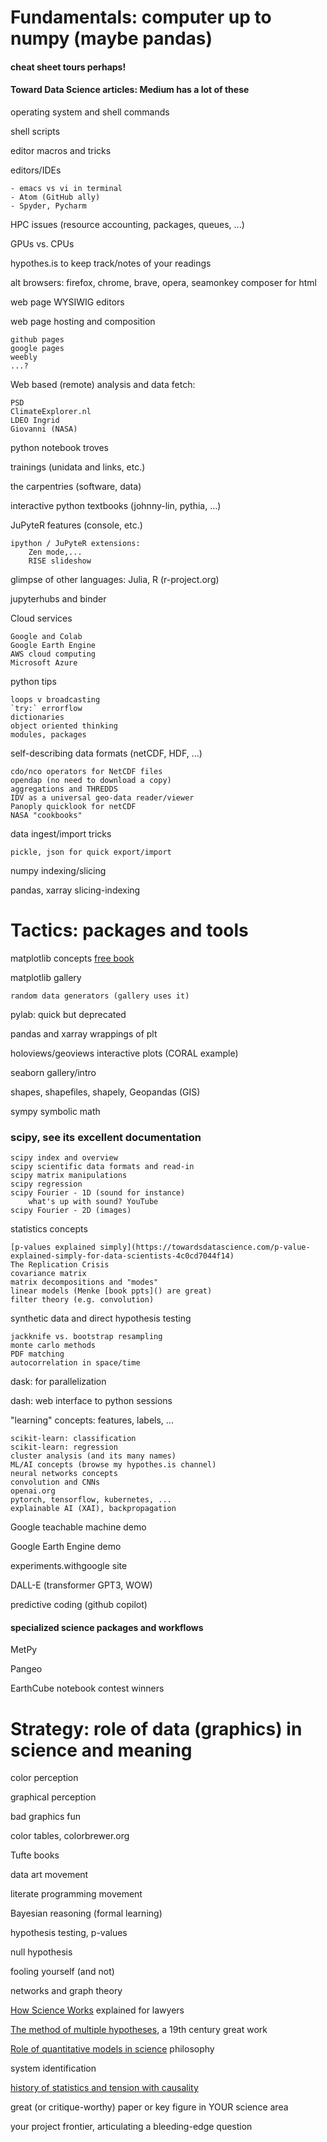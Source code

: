 # Fundamentals: computer up to numpy (maybe pandas)

#### cheat sheet tours perhaps! 
#### Toward Data Science articles: Medium has a lot of these

operating system and shell commands

shell scripts

editor macros and tricks

editors/IDEs

    - emacs vs vi in terminal
    - Atom (GitHub ally)
    - Spyder, Pycharm
    
HPC issues (resource accounting, packages, queues, ...)

GPUs vs. CPUs

hypothes.is to keep track/notes of your readings

alt browsers: firefox, chrome, brave, opera, seamonkey composer for html

web page WYSIWIG editors

web page hosting and composition

    github pages
    google pages
    weebly
    ...?

Web based (remote) analysis and data fetch: 

    PSD
    ClimateExplorer.nl
    LDEO Ingrid 
    Giovanni (NASA)

python notebook troves

trainings (unidata and links, etc.)

the carpentries (software, data)

interactive python textbooks (johnny-lin, pythia, ...)

JuPyteR features (console, etc.)

    ipython / JuPyteR extensions:
        Zen mode,...
        RISE slideshow

glimpse of other languages: Julia, R (r-project.org)

jupyterhubs and binder

Cloud services

    Google and Colab
    Google Earth Engine
    AWS cloud computing
    Microsoft Azure 

python tips

    loops v broadcasting
    `try:` errorflow
    dictionaries
    object oriented thinking
    modules, packages

self-describing data formats (netCDF, HDF, ...)

    cdo/nco operators for NetCDF files 
    opendap (no need to download a copy)
    aggregations and THREDDS
    IDV as a universal geo-data reader/viewer
    Panoply quicklook for netCDF 
    NASA "cookbooks"

data ingest/import tricks

    pickle, json for quick export/import

numpy indexing/slicing

pandas, xarray slicing-indexing

# Tactics: packages and tools

matplotlib concepts [free book]()

matplotlib gallery

    random data generators (gallery uses it)

pylab: quick but deprecated

pandas and xarray wrappings of plt

holoviews/geoviews interactive plots (CORAL example)

seaborn gallery/intro

shapes, shapefiles, shapely, Geopandas (GIS)

sympy symbolic math

### scipy, see its excellent documentation

    scipy index and overview
    scipy scientific data formats and read-in
    scipy matrix manipulations
    scipy regression
    scipy Fourier - 1D (sound for instance)
        what's up with sound? YouTube
    scipy Fourier - 2D (images)

statistics concepts

    [p-values explained simply](https://towardsdatascience.com/p-value-explained-simply-for-data-scientists-4c0cd7044f14) 
    The Replication Crisis
    covariance matrix 
    matrix decompositions and "modes" 
    linear models (Menke [book ppts]() are great)
    filter theory (e.g. convolution)

synthetic data and direct hypothesis testing

    jackknife vs. bootstrap resampling
    monte carlo methods
    PDF matching
    autocorrelation in space/time

dask: for parallelization

dash: web interface to python sessions

"learning" concepts: features, labels, ...  

    scikit-learn: classification
    scikit-learn: regression
    cluster analysis (and its many names)
    ML/AI concepts (browse my hypothes.is channel)
    neural networks concepts
    convolution and CNNs
    openai.org
    pytorch, tensorflow, kubernetes, ...
    explainable AI (XAI), backpropagation

Google teachable machine demo

Google Earth Engine demo

experiments.withgoogle site

DALL-E (transformer GPT3, WOW)

predictive coding (github copilot)

#### specialized science packages and workflows

MetPy

Pangeo

EarthCube notebook contest winners 

# Strategy: role of data (graphics) in science and meaning

color perception

graphical perception

bad graphics fun

color tables, colorbrewer.org

Tufte books

data art movement

literate programming movement

Bayesian reasoning (formal learning)

hypothesis testing, p-values

null hypothesis

fooling yourself (and not)

networks and graph theory

[How Science Works](https://www.nap.edu/read/13163/chapter/4) explained for lawyers 

[The method of multiple hypotheses](https://www.whoi.edu/cms/files/chamberlin65sci_72744.pdf), a 19th century great work

[Role of quantitative models in science](https://history.ucsd.edu/_files/faculty/oreskes-naomi/Role%20of%20quantitative%20models.pdf) philosophy

system identification

[history of statistics and tension with causality](https://weather.rsmas.miami.edu/bmapes/http/pagestuff/BookOfWhy_excerpt_sw.pdf)

great (or critique-worthy) paper or key figure in YOUR science area

your project frontier, articulating a bleeding-edge question
